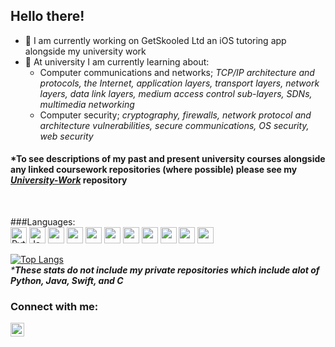 ## Hello there!

- 🔭 I am currently working on GetSkooled Ltd an iOS tutoring app alongside my university work
- 🌱 At university I am currently learning about:
  - Computer communications and networks; <em>TCP/IP architecture and protocols, the Internet, application layers, transport layers, network layers, data link layers, medium access control sub-layers, SDNs, multimedia networking</em>
  - Computer security; <em>cryptography, firewalls, network protocol and architecture vulnerabilities, secure communications, OS security, web security</em>

#### *To see descriptions of my past and present university courses alongside any linked coursework repositories (where possible) please see my <em>[University-Work](https://github.com/hwixley/University-Work)</em> repository
<br>

###Languages:<br>
<img src="https://img.icons8.com/color/48/000000/python.png" alt="Python" width="26px">
<img src="https://img.icons8.com/color/48/000000/java-coffee-cup-logo.png" alt="Java" width="26px">
<img src="https://img.icons8.com/fluent/48/000000/swift.png" width="26px">
<img src="https://img.icons8.com/color/64/000000/javascript.png" width="26px">
<img src="https://img.icons8.com/fluent/48/000000/matlab.png" width="26px">
<img src="https://img.icons8.com/color/48/000000/c-programming.png" width="26px">
<img src="https://img.icons8.com/color/48/000000/haskell.png" width="26px">
<img src="https://img.icons8.com/plasticine/100/000000/oracle-pl-sql--v3.png" width="26px">
<img src="https://img.icons8.com/nolan/64/github.png" width="26px">
<img src="https://img.icons8.com/plasticine/64/000000/console.png" width="26px">
<img src="https://img.icons8.com/color/48/000000/linux.png" width="26px">

[![Top Langs](https://github-readme-stats.vercel.app/api/top-langs/?username=hwixley&layout=compact&langs_count=4)](https://github.com/anuraghazra/github-readme-stats)
<br/>
<em>***These stats do not include my private repositories which include alot of Python, Java, Swift, and C**</em>
<br>

### Connect with me:
[<img align="left" width="22px" src="https://cdns.iconmonstr.com/wp-content/assets/preview/2012/240/iconmonstr-linkedin-2.png" />][linkedin]

[linkedin]: https://www.linkedin.com/in/harry-wixley/
